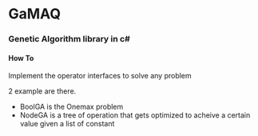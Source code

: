 # GaMAQ

### Genetic Algorithm library in c#


#### How To

Implement the operator interfaces to solve any problem


2 example are there.

- BoolGA is the Onemax problem
- NodeGA is a tree of operation that gets optimized to acheive a certain value given a list of constant
